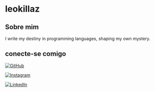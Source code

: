 # leokillaz

## Sobre mim
I write my destiny in programming languages, shaping my own mystery.

## conecte-se comigo
[![GitHub](https://img.shields.io/badge/GitHub-ec63a1?style=for-the-badge&logo=github&logoColor=0E76A8)](https://github.com/leokillaz)

[![Instagram](https://img.shields.io/badge/Instagram-E4405F?style=for-the-badge&logo=instagram&logoColor=white)](https://www.instagram.com/leokillaz/)

[![LinkedIn](https://img.shields.io/badge/LinkedIn-000?style=for-the-badge&logo=linkedin&logoColor=0E76A8)](https://www.linkedin.com/in/leokillas/)
